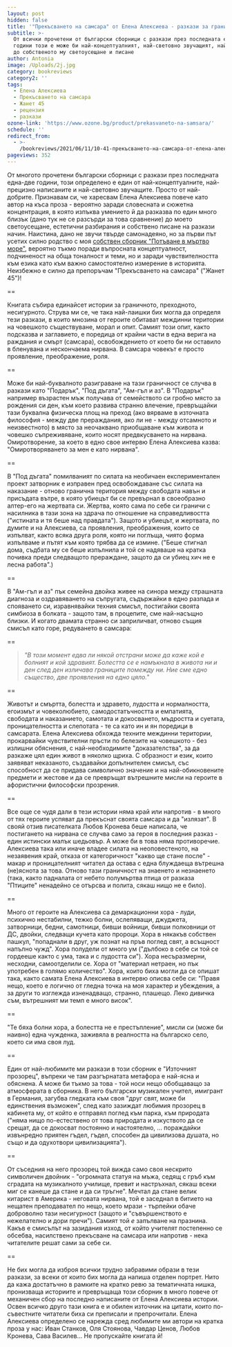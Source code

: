 ```yaml
---
layout: post
hidden: false
title: '"Прекъсването на самсара" от Елена Алексиева - разкази за граничното'
subtitle: >-
  От всички прочетени от български сборници с разкази през последната една-две
  години този е може би най-концептуалният, най-световно звучащият, най-близкият
  до собственото му светоусещане и писане
author: Antonia
image: /Uploads/2j.jpg
category: bookreviews
category2: ''
tags:
  - Елена Алексиева
  - Прекъсването на самсара
  - Жанет 45
  - рецензия
  - разкази
ozone-link: 'https://www.ozone.bg/product/prekasvaneto-na-samsara/'
schedule: ''
redirect_from:
  - >-
    /bookreviews/2021/06/11/10-41-прекъсването-на-самсара-от-елена-алексиева-разкази-за-граничното
pageviews: 352
---
```

От многото прочетени български сборници с разкази през последната една-две години, този определено е един от най-концептуалните, най-прецизно написаните и най-световно звучащите. Просто от най-добрите. Признавам си, че харесвам Елена Алексиева повече като автор на къса проза - вероятно заради словесната и сюжетна концентрация, в която изпъква умението й да разказва по един много близък (дано тук не се разсърди за това сравнение) до моето светоусещане, естетични разбирания и собствено писане на разкази начин. Наистина, дано не звучи твърде самонадеяно, но за първи път усетих силно родство с моя [собствен сборник "Потъване в мъртво море"](https://literaturnirazgovori.com/mybooks/2020/09/23/11-20-%D0%BF%D1%80%D0%BE%D1%84-%D0%B8%D0%B2%D0%B0%D0%BD-%D1%81%D1%82%D0%B0%D0%BD%D0%BA%D0%BE%D0%B2-%D1%81-%D0%B4%D1%83%D0%BC%D0%B8-%D0%B7%D0%B0-%D0%BF%D0%BE%D1%82%D1%8A%D0%B2%D0%B0%D0%BD%D0%B5-%D0%B2-%D0%BC%D1%8A%D1%80%D1%82%D0%B2%D0%BE-%D0%BC%D0%BE%D1%80%D0%B5.html), вероятно тъкмо поради въпросната концептуалност, подчиненост на обща тоналност и теми, но и заради чувствителността към езика като към важно самостоятелно измерение в историята. Неизбежно е силно да препоръчам "Прекъсването на самсара" ("Жанет 45")!

\==

Книгата събира единайсет истории за граничното, преходното, несигурното. Струва ми се, че така най-лаишки бих могла да определя тези разкази, в които мнозина от героите обитават междинни територии на човешкото съществуване, морал и опит. Самият този опит, както подсказва и заглавието, е поредица от крайни части в една верига на раждания и смърт (самсара), освобождението от което би ни оставило в бленувана и нескончаема нирвана. В самсара човекът е просто проявление, преображение, роля. 

\==

Може би най-буквалното разиграване на тази граничност се случва в разкази като "Подарък", "Под дъгата", "Ам-гъл и аз". В "Подарък" например възрастен мъж получава от семейството си гробно място за рождения си ден, към което развива странно влечение, превръщайки тази буквална физическа площ на преход (ако вярваме в източната философия - между две прераждания, ако ли не - между отсамното и неизвестното) в място за неочаквано приобщаване към живота и човешко съпреживяване, които носят предвкусването на нирвана. Омиротворение, за което в едно свое интервю Елена Алексиева казва: "Омиротворяването за мен е като нирвана".

\==

В "Под дъгата" помилваният по силата на необичаен експериментален проект затворник е изправен пред освобождаване със силата на наказание - отново гранична територия между свободата навън и присъдата вътре, в която убиецът би се превърнал в своеобразно алтер-его на жертвата си. Жертва, която сама по себе си граничи с насилника в тази зона на здрача по отношение на справедливостта ("истината и тя беше над правдата"). Защото и убиецът, и жертвата, по думите и на Алексиева, са проявления, преображения, които се изпълват, както всяка друга роля, която ни поглъща, чиято форма изпълваме и пътят към която трябва да се измине. ("Беше стигнал дома, съдбата му се беше изпълнила и той се надяваше на кратка почивка преди следващото прераждане, защото да си убиец хич не е лесна работа".)

\==

В "Ам-гъл и аз" пък семейна двойка живее на синора между страшната диагноза и оздравяването на съпругата, съдържайки в едно разпада и спояването си, изравнявайки техния смисъл, постигайки своята симбиоза в болката - защото там, в процепите, сме най-насъщно близки. И когато двамата странно си заприличват, отново същия смисъл като горе, редуването в самсара:

\==

> *"В този момент едва ли някой отстрани може да каже кой е болният и кой здравият. Болестта се е намъкнала в живота ни и ден след ден изличава границите помежду ни. Ние сме едно същество, две проявления на едно цяло."*     

\==

Животът и смъртта, болестта и здравето, лудостта и нормалността, егоизмът и човеколюбието, самодостатъчността и емпатията, свободата и наказанието, самотата и докосването, мъдростта и суетата, проницателността и слепотата - те са като ин и ян поредици в самсарата. Елена Алексиева обхожда техните междинни територии, прокарвайки чувствителни пръсти по белезите на човешкото - без излишни обяснения, с най-необходимите "доказателства", за да разкаже цял един живот в няколко щриха. С образност и език, които заявяват неказаното, създавайки допълнителен смисъл, със способност да се придава символично значение и на най-обикновените предмети и жестове и да се превръщат вътрешните мисли на героите в афористични философски прозрения.  

\==

Все още се чудя дали в тези истории няма край или напротив - в много от тях героите успяват да прекъснат своята самсара и да "излязат". В свояй отзив писателката Любов Кронева беше написала, че постигането на нирвана се случва само за героя в последния разказ - един истински малък шедьовър. А може би в това няма противоречие. Алексиева така или иначе владее силата на неоповестеното, на незаявения край, отказа от категоричност "какво ще стане после" - макар и проницателният читател да остава с една блуждаеща вътрешна (не)яснота за това. Отново тази граничност на знаенето и незнаенето (така, както падналата от небето полумъртва птица от разказа "Птиците" ненадейно се отърсва и полита, сякаш нищо не е било).

\==

Много от героите на Алексиева са демаркационни хора - луди, психично нестабилни, тежко болни, ослепяващи, джуджета, затворници, бедни, самотници, бивши войници, бивши полковници от ДС, двойки, следващи кучета като пророци. Хора в някакъв собствен пашкул, "попаднали в друг, уж познат на пръв поглед свят, а всъщност напълно чужд". Хора полудели от много ум ("дълбоко в себе си той се гордееше както с ума, така и с лудостта си"). Хора несъразмерни, несходни, самоотделили се. Хора от "материал нетраен, но пък употребен в голямо количество". Хора, които биха могли да се опишат така, както самата Елена Алексиева в интервю описва себе си: "Правя нещо, което е логично от гледна точка на моя характер и убеждения, а за други то изглежда изненадващо, странно, плашещо. Леко дивичка съм, вътрешният ми темп е много висок".

\==

"Те бяха болни хора, а болестта не е престъпление", мисли си (може би наивно) една чужденка, заживяла в реалността на българско село, което си има своя луд.

\==

Един от най-любимите ми разкази в този сборник е "Източният прозорец", въпреки че там разгърнатата метафора е най-ясна и обяснена. А може би тъкмо за това - той носи нещо обобщаващо за атмосферата в сборника. В него български музикален учител, имигрант в Германия, загубва гледката към своя "друг свят, може би единствения възможен", след като зазиждат любимия прозорец в кабинета му, от който е отправял поглед към парка, към природата ("няма нищо по-естествено от това природата и изкуството
да се срещат, да се докосват постоянно и настоятелно, ... пораждайки извънредно приятен гъдел, гъдел, способен да цивилизова душата, но също и да одухотвори цивилизацията"). 

\==

От съседния на него прозорец той вижда само своя нескрито символичен двойник - "огромната статуя на мъжа, седящ с гръб към сградата на музикалното училище, превит и настръхнал, сякаш всеки миг се канеше да стане и да си тръгне". Мечтал да стане велик китарист в Америка - неговата нирвана, той е заседнал в битието на нещатен преподавател по нещо, което мрази - търпейки обаче доброволно тази несигурност (защото и "съвършенството е нежелателно и дори пречи"). Самият той *е* запълване на празнина. Какъв е смисълът на зазидания изход, от който учителят постепенно се обсебва, насилствено прекъсване на самсара или напротив - нека читателите решат сами за себе си.

\==

Не бих могла да изброя всички трудно забравими образи в тези разкази, за всеки от които бих могла да напиша отделен портрет. Нито да кажа достатъчно в рамките на кратко ревю за тематичната нишка, пронизваща историите и превръщаща този сборник в много повече от механичен сбор на последно написаните от Елена Алексиева истории. Освен всичко друго тази книга е и обилен източник на цитати, които по-съвестните читатели биха си преписали и препрочитали. Елена Алексиева определено се нарежда сред любимите ми автори на кратка проза у нас: Иван Станков, Оля Стоянова, Чавдар Ценов, Любов Кронева, Сава Василев... Не пропускайте книгата й!